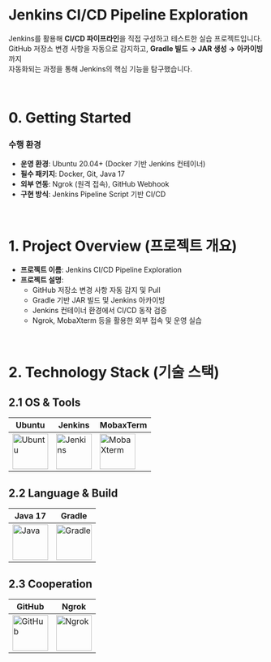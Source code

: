# Jenkins CI/CD Pipeline Exploration
Jenkins를 활용해 **CI/CD 파이프라인**을 직접 구성하고 테스트한 실습 프로젝트입니다.  
GitHub 저장소 변경 사항을 자동으로 감지하고, **Gradle 빌드 → JAR 생성 → 아카이빙**까지  
자동화되는 과정을 통해 Jenkins의 핵심 기능을 탐구했습니다.

<br>

# 0. Getting Started

### 수행 환경
- **운영 환경**: Ubuntu 20.04+ (Docker 기반 Jenkins 컨테이너)
- **필수 패키지**: Docker, Git, Java 17
- **외부 연동**: Ngrok (원격 접속), GitHub Webhook
- **구현 방식**: Jenkins Pipeline Script 기반 CI/CD

<br>

# 1. Project Overview (프로젝트 개요)

- **프로젝트 이름**: Jenkins CI/CD Pipeline Exploration
- **프로젝트 설명**:
  - GitHub 저장소 변경 사항 자동 감지 및 Pull
  - Gradle 기반 JAR 빌드 및 Jenkins 아카이빙
  - Jenkins 컨테이너 환경에서 CI/CD 동작 검증
  - Ngrok, MobaXterm 등을 활용한 외부 접속 및 운영 실습

<br>

# 2. Technology Stack (기술 스택)

## 2.1 OS & Tools
| Ubuntu | Jenkins | MobaxTerm |
|--------|---------|-----------|
| <img src="https://cdn.simpleicons.org/ubuntu" alt="Ubuntu" width="70"> | <img src="https://cdn.simpleicons.org/jenkins" alt="Jenkins" width="70"> | <img src="https://github.com/user-attachments/assets/b9ae3f4a-9b01-4e12-9806-12dc33bdbe8e" alt="MobaXterm" width="70"> |

## 2.2 Language & Build
| Java 17 | Gradle |
|---------|--------|
| <img src="https://cdn.simpleicons.org/java" alt="Java" width="70"> | <img src="https://cdn.simpleicons.org/gradle" alt="Gradle" width="70"> |

## 2.3 Cooperation
| GitHub | Ngrok |
|--------|-------|
| <img src="https://cdn.simpleicons.org/github" alt="GitHub" width="70"> | <img src="https://cdn.simpleicons.org/ngrok" alt="Ngrok" width="70"> |
